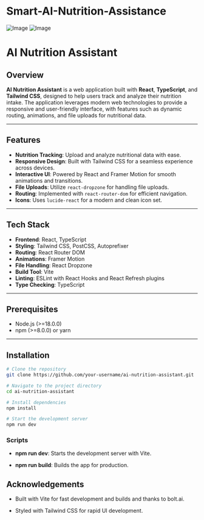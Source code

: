 # Smart-AI-Nutrition-Assistance

![Image](https://github.com/user-attachments/assets/8fe9f18f-8dbe-4e34-b8b5-6434d67603c4)
![Image](https://github.com/user-attachments/assets/e0bf1ae2-b20c-4796-ad08-a1c0fbef60f9)
# AI Nutrition Assistant

## Overview

**AI Nutrition Assistant** is a web application built with **React**, **TypeScript**, and **Tailwind CSS**, designed to help users track and analyze their nutrition intake. The application leverages modern web technologies to provide a responsive and user-friendly interface, with features such as dynamic routing, animations, and file uploads for nutritional data.

---

## Features

- **Nutrition Tracking**: Upload and analyze nutritional data with ease.
- **Responsive Design**: Built with Tailwind CSS for a seamless experience across devices.
- **Interactive UI**: Powered by React and Framer Motion for smooth animations and transitions.
- **File Uploads**: Utilize `react-dropzone` for handling file uploads.
- **Routing**: Implemented with `react-router-dom` for efficient navigation.
- **Icons**: Uses `lucide-react` for a modern and clean icon set.

---

## Tech Stack

- **Frontend**: React, TypeScript
- **Styling**: Tailwind CSS, PostCSS, Autoprefixer
- **Routing**: React Router DOM
- **Animations**: Framer Motion
- **File Handling**: React Dropzone
- **Build Tool**: Vite
- **Linting**: ESLint with React Hooks and React Refresh plugins
- **Type Checking**: TypeScript

---

## Prerequisites

- Node.js (>=18.0.0)
- npm (>=8.0.0) or yarn

---

## Installation

```bash
# Clone the repository
git clone https://github.com/your-username/ai-nutrition-assistant.git

# Navigate to the project directory
cd ai-nutrition-assistant

# Install dependencies
npm install

# Start the development server
npm run dev
```
### Scripts
- **npm run dev**: Starts the development server with Vite.

- **npm run build**: Builds the app for production.

 ## Acknowledgements
- Built with Vite for fast development and builds and thanks to bolt.ai.

- Styled with Tailwind CSS for rapid UI development.



